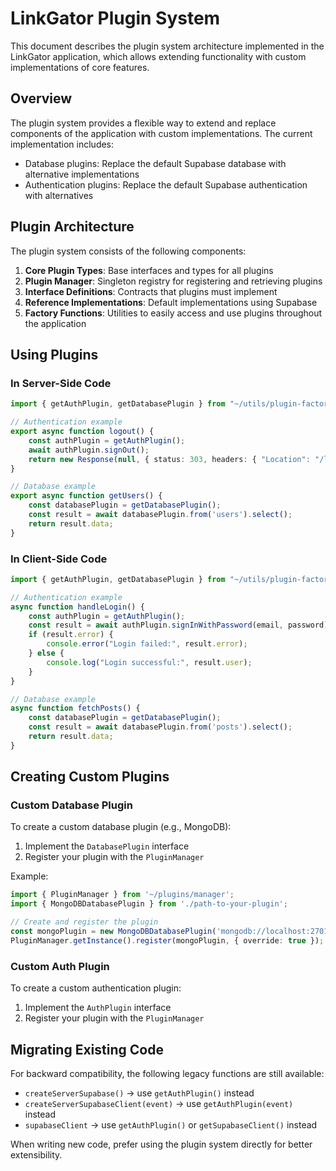 # LinkGator Plugin System

This document describes the plugin system architecture implemented in the LinkGator application, which allows extending functionality with custom implementations of core features.

## Overview

The plugin system provides a flexible way to extend and replace components of the application with custom implementations. The current implementation includes:

- Database plugins: Replace the default Supabase database with alternative implementations
- Authentication plugins: Replace the default Supabase authentication with alternatives

## Plugin Architecture

The plugin system consists of the following components:

1. **Core Plugin Types**: Base interfaces and types for all plugins
2. **Plugin Manager**: Singleton registry for registering and retrieving plugins
3. **Interface Definitions**: Contracts that plugins must implement
4. **Reference Implementations**: Default implementations using Supabase
5. **Factory Functions**: Utilities to easily access and use plugins throughout the application

## Using Plugins

### In Server-Side Code

```typescript
import { getAuthPlugin, getDatabasePlugin } from "~/utils/plugin-factory";

// Authentication example
export async function logout() {
    const authPlugin = getAuthPlugin();
    await authPlugin.signOut();
    return new Response(null, { status: 303, headers: { "Location": "/login" } });
}

// Database example
export async function getUsers() {
    const databasePlugin = getDatabasePlugin();
    const result = await databasePlugin.from('users').select();
    return result.data;
}
```

### In Client-Side Code

```typescript
import { getAuthPlugin, getDatabasePlugin } from "~/utils/plugin-factory-client";

// Authentication example
async function handleLogin() {
    const authPlugin = getAuthPlugin();
    const result = await authPlugin.signInWithPassword(email, password);
    if (result.error) {
        console.error("Login failed:", result.error);
    } else {
        console.log("Login successful:", result.user);
    }
}

// Database example
async function fetchPosts() {
    const databasePlugin = getDatabasePlugin();
    const result = await databasePlugin.from('posts').select();
    return result.data;
}
```

## Creating Custom Plugins

### Custom Database Plugin

To create a custom database plugin (e.g., MongoDB):

1. Implement the `DatabasePlugin` interface
2. Register your plugin with the `PluginManager`

Example:

```typescript
import { PluginManager } from '~/plugins/manager';
import { MongoDBDatabasePlugin } from './path-to-your-plugin';

// Create and register the plugin
const mongoPlugin = new MongoDBDatabasePlugin('mongodb://localhost:27017');
PluginManager.getInstance().register(mongoPlugin, { override: true });
```

### Custom Auth Plugin

To create a custom authentication plugin:

1. Implement the `AuthPlugin` interface
2. Register your plugin with the `PluginManager`

## Migrating Existing Code

For backward compatibility, the following legacy functions are still available:

- `createServerSupabase()` → use `getAuthPlugin()` instead
- `createServerSupabaseClient(event)` → use `getAuthPlugin(event)` instead
- `supabaseClient` → use `getAuthPlugin()` or `getSupabaseClient()` instead

When writing new code, prefer using the plugin system directly for better extensibility.